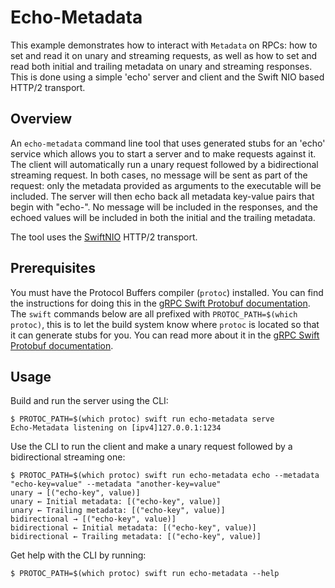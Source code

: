 # Echo-Metadata

This example demonstrates how to interact with `Metadata` on RPCs: how to set and read it on unary 
and streaming requests, as well as how to set and read both initial and trailing metadata on unary 
and streaming responses. This is done using a simple 'echo' server and client and the Swift NIO 
based HTTP/2 transport.

## Overview

An `echo-metadata` command line tool that uses generated stubs for an 'echo' service
which allows you to start a server and to make requests against it. The client will automatically
run a unary request followed by a bidirectional streaming request. In both cases, no message will
be sent as part of the request: only the metadata provided as arguments to the executable will be
included.
The server will then echo back all metadata key-value pairs that begin with "echo-". No message 
will be included in the responses, and the echoed values will be included in both the initial and
the trailing metadata.

The tool uses the [SwiftNIO](https://github.com/grpc/grpc-swift-nio-transport) HTTP/2 transport.

## Prerequisites

You must have the Protocol Buffers compiler (`protoc`) installed. You can find
the instructions for doing this in the [gRPC Swift Protobuf documentation][0].
The `swift` commands below are all prefixed with `PROTOC_PATH=$(which protoc)`,
this is to let the build system know where `protoc` is located so that it can
generate stubs for you. You can read more about it in the [gRPC Swift Protobuf
documentation][1].

## Usage

Build and run the server using the CLI:

```console
$ PROTOC_PATH=$(which protoc) swift run echo-metadata serve
Echo-Metadata listening on [ipv4]127.0.0.1:1234
```

Use the CLI to run the client and make a unary request followed by a bidirectional streaming one:

```console
$ PROTOC_PATH=$(which protoc) swift run echo-metadata echo --metadata "echo-key=value" --metadata "another-key=value"
unary → [("echo-key", value)]
unary ← Initial metadata: [("echo-key", value)]
unary ← Trailing metadata: [("echo-key", value)]
bidirectional → [("echo-key", value)]
bidirectional ← Initial metadata: [("echo-key", value)]
bidirectional ← Trailing metadata: [("echo-key", value)]
```

Get help with the CLI by running:

```console
$ PROTOC_PATH=$(which protoc) swift run echo-metadata --help
```

[0]: https://swiftpackageindex.com/grpc/grpc-swift-protobuf/documentation/grpcprotobuf/installing-protoc
[1]: https://swiftpackageindex.com/grpc/grpc-swift-protobuf/documentation/grpcprotobuf/generating-stubs
